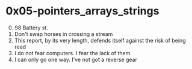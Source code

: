 <h1>0x05-pointers_arrays_strings</h1>

00. 98 Battery st.<br>
01. Don't swap horses in crossing a stream<br>
02. This report, by its very length, defends itself against the risk of being read<br>
03. I do not fear computers. I fear the lack of them<br>
04. I can only go one way. I've not got a reverse gear<br>

